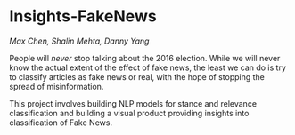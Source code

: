 # Insights-FakeNews

<i>Max Chen, Shalin Mehta, Danny Yang</i>

People will <i>never</i> stop talking about the 2016 election. While we will never know the actual extent of the effect of fake news, the least we can do is try to classify articles as fake news or real, with the hope of stopping the spread of misinformation.


This project involves building NLP models for stance and relevance classification and building a visual product providing insights into classification of Fake News.
